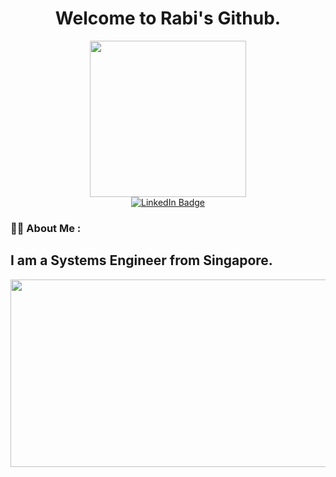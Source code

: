 <div align="center">
    <h1>
        Welcome to Rabi's Github.
    </h1>
    <img src="https://media.giphy.com/media/Wj7lNjMNDxSmc/giphy.gif" width="250px"/>
    <div id="badges">
        <a href="https://www.linkedin.com/in/rabi-kumar-10bab6203">
            <img src="https://img.shields.io/badge/LinkedIn-blue?logo=linkedin&logoColor=white&style=for-the-badge" alt="LinkedIn Badge"/>
        </a>
        <!--
            <a href="your-youtube-URL">
                <img src="https://img.shields.io/badge/Portfolio-grey?logo=Serverless&logoColor=white&style=for-the-badge" alt="Portfolio Badge"/>
            </a>
        -->
        </div>
    <img src="https://komarev.com/ghpvc/?username=RabiKumar14&style=flat-square&color=blue" alt=""/>
</div>



### :man_technologist: About Me :

I am a Systems Engineer from Singapore.
---
<div align="center">
  <img src="https://media.giphy.com/media/BLG7sWHD0RHFK/giphy.gif" width="600" height="300"/>
</div>
<!--
**RabiKumar14/RabiKumar14** is a ✨ _special_ ✨ repository because its `README.md` (this file) appears on your GitHub profile.

Here are some ideas to get you started:

- 🔭 I’m currently working on ...
- 🌱 I’m currently learning ...
- 👯 I’m looking to collaborate on ...
- 🤔 I’m looking for help with ...
- 💬 Ask me about ...
- 📫 How to reach me: ...
- 😄 Pronouns: ...
- ⚡ Fun fact: ...


<div id="header" align="center">
  <img src="https://media.giphy.com/media/SWoSkN6DxTszqIKEqv/giphy.gif" width="500"/>
</div>
-->
